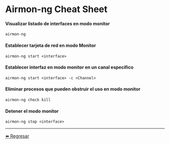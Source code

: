 # Airmon-ng Cheat Sheet

#### Visualizar listado de interfaces en modo monitor
```
airmon-ng
```

#### Establecer tarjeta de red en modo Monitor
```
airmon-ng start <interface>
```

#### Establecer interfaz en modo monitor en un canal específico
```
airmon-ng start <interface> -c <Channel>
```

#### Eliminar procesos que pueden obstruir el uso en modo monitor
```
airmon-ng check kill
```

#### Detener el modo monitor
```
airmon-ng stop <interface>
```

---

[:arrow_left: Regresar](https://github.com/m4lal0/cheatsheets)